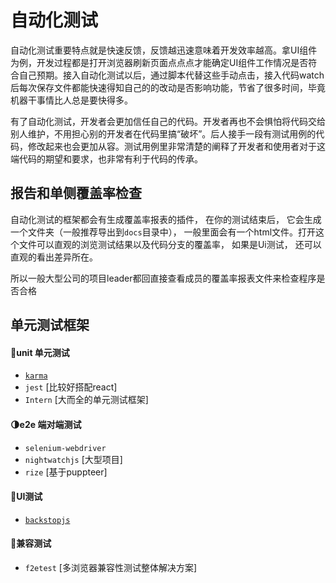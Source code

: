 # 自动化测试
自动化测试重要特点就是快速反馈，反馈越迅速意味着开发效率越高。拿UI组件为例，开发过程都是打开浏览器刷新页面点点点才能确定UI组件工作情况是否符合自己预期。接入自动化测试以后，通过脚本代替这些手动点击，接入代码watch后每次保存文件都能快速得知自己的的改动是否影响功能，节省了很多时间，毕竟机器干事情比人总是要快得多。

有了自动化测试，开发者会更加信任自己的代码。开发者再也不会惧怕将代码交给别人维护，不用担心别的开发者在代码里搞“破坏”。后人接手一段有测试用例的代码，修改起来也会更加从容。测试用例里非常清楚的阐释了开发者和使用者对于这端代码的期望和要求，也非常有利于代码的传承。

## 报告和单侧覆盖率检查
自动化测试的框架都会有生成覆盖率报表的插件， 在你的测试结束后， 它会生成一个文件夹（一般推荐导出到`docs`目录中），  一般里面会有一个html文件。打开这个文件可以直观的浏览测试结果以及代码分支的覆盖率， 如果是Ui测试， 还可以直观的看出差异所在。

所以一般大型公司的项目leader都回直接查看成员的覆盖率报表文件来检查程序是否合格


## 单元测试框架

#### 🎰unit 单元测试
* [ `karma` ](./Karma.md)
* `jest` [比较好搭配react]
* `Intern` [大而全的单元测试框架]

#### 🌗e2e 端对端测试
* `selenium-webdriver`
* `nightwatchjs` [大型项目]
* `rize` [基于puppteer]

#### 🎨UI测试
* [ `backstopjs` ](./UI测试/UI测试.md)

#### 📱兼容测试
* `f2etest` [多浏览器兼容性测试整体解决方案]
